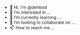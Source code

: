 - 👋 Hi, I’m @dehbod
- 👀 I’m interested in ...
- 🌱 I’m currently learning ...
- 💞️ I’m looking to collaborate on ...
- 📫 How to reach me ...

<!---
dehbod/dehbod is a ✨ special ✨ repository because its `README.md` (this file) appears on your GitHub profile.
You can click the Preview link to take a look at your changes.
--->
